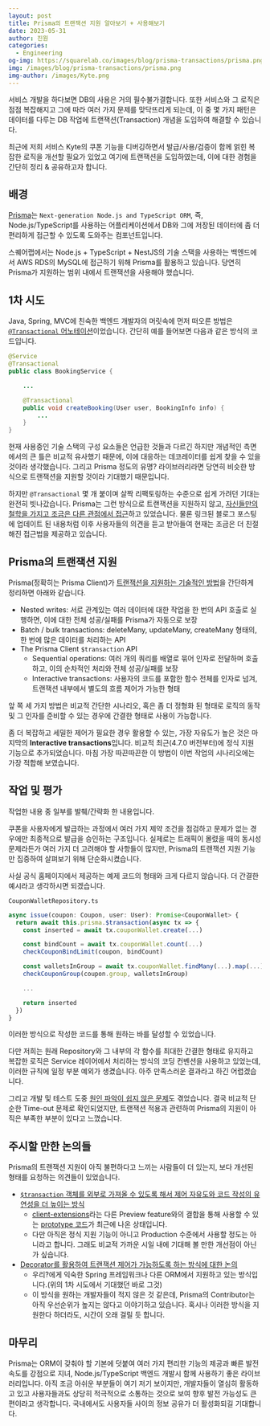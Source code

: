 ```yaml
---
layout: post
title: Prisma의 트랜잭션 지원 알아보기 + 사용해보기
date: 2023-05-31
author: 진원
categories:
  - Engineering
og-img: https://squarelab.co/images/blog/prisma-transactions/prisma.png
img: /images/blog/prisma-transactions/prisma.png
img-author: /images/Kyte.png
---
```


서비스 개발을 하다보면 DB의 사용은 거의 필수불가결합니다. 또한 서비스와 그 로직은 점점 복잡해지고 그에 따라 여러 가지 문제를 맞닥뜨리게 되는데, 이 중 몇 가지 패턴은 데이터를 다루는 DB 작업에 트랜잭션(Transaction) 개념을 도입하여 해결할 수 있습니다.

최근에 저희 서비스 Kyte의 쿠폰 기능을 디버깅하면서 발급/사용/검증이 함께 얽힌 복잡한 로직을 개선할 필요가 있었고 여기에 트랜잭션을 도입하였는데, 이에 대한 경험을 간단히 정리 & 공유하고자 합니다.

## 배경

[Prisma](https://www.prisma.io)는 `Next-generation Node.js and TypeScript ORM`, 즉, Node.js/TypeScript를 사용하는 어플리케이션에서 DB와 그에 저장된 데이터에 좀 더 편리하게 접근할 수 있도록 도와주는 컴포넌트입니다.

스퀘어랩에서는 Node.js + TypeScript + NestJS의 기술 스택을 사용하는 백엔드에서 AWS RDS의 MySQL에 접근하기 위해 Prisma를 활용하고 있습니다. 당연히 Prisma가 지원하는 범위 내에서 트랜잭션을 사용해야 했습니다.

## 1차 시도

Java, Spring, MVC에 친숙한 백엔드 개발자의 머릿속에 먼저 떠오른 방법은 [`@Transactional` 어노테이션](https://spring.io/guides/gs/managing-transactions)이었습니다. 간단히 예를 들어보면 다음과 같은 방식의 코드입니다.

```Java
@Service
@Transactional
public class BookingService {

    ...

    @Transactional
    public void createBooking(User user, BookingInfo info) {
        ...
    }
}

```

현재 사용중인 기술 스택의 구성 요소들은 언급한 것들과 다르긴 하지만 개념적인 측면에서의 큰 틀은 비교적 유사했기 때문에, 이에 대응하는 데코레이터를 쉽게 찾을 수 있을 것이라 생각했습니다. 그리고 Prisma 정도의 유명? 라이브러리라면 당연히 비슷한 방식으로 트랜잭션을 지원할 것이라 기대했기 때문입니다.

하지만 `@Transactional` 몇 개 붙이며 살짝 리팩토링하는 수준으로 쉽게 가려던 기대는 완전히 빗나갔습니다. Prisma는 그런 방식으로 트랜잭션을 지원하지 않고, [자신들만의 철학을 가지고 조금은 다른 관점에서 접근](https://www.prisma.io/blog/how-prisma-supports-transactions-x45s1d5l0ww1)하고 있었습니다. 물론 링크된 블로그 포스팅에 업데이트 된 내용처럼 이후 사용자들의 의견을 듣고 받아들여 현재는 조금은 더 친절해진 접근법을 제공하고 있습니다.

## Prisma의 트랜잭션 지원

Prisma(정확히는 Prisma Client)가 [트랜잭션을 지원하는 기술적인 방법](https://www.prisma.io/docs/concepts/components/prisma-client/transactions)을 간단하게 정리하면 아래와 같습니다.

* Nested writes: 서로 관계있는 여러 데이터에 대한 작업을 한 번의 API 호출로 실행하면, 이에 대한 전체 성공/실패를 Prisma가 자동으로 보장
* Batch / bulk transactions: deleteMany, updateMany, createMany 형태의, 한 번에 많은 데이터를 처리하는 API
* The Prisma Client `$transaction` API
    * Sequential operations: 여러 개의 쿼리를 배열로 묶어 인자로 전달하며 호출하고, 이의 순차적인 처리와 전체 성공/실패를 보장
    * Interactive transactions: 사용자의 코드를 포함한 함수 전체를 인자로 넘겨, 트랜잭션 내부에서 별도의 흐름 제어가 가능한 형태

앞 쪽 세 가지 방법은 비교적 간단한 시나리오, 혹은 좀 더 정형화 된 형태로 로직의 동작 및 그 인자를 준비할 수 있는 경우에 간결한 형태로 사용이 가능합니다.

좀 더 복잡하고 세밀한 제어가 필요한 경우 활용할 수 있는, 가장 자유도가 높은 것은 마지막의 **Interactive transactions**입니다. 비교적 최근(4.7.0 버전부터)에 정식 지원 기능으로 추가되었습니다. 마침 가장 따끈따끈한 이 방법이 이번 작업의 시나리오에는 가장 적합해 보였습니다.

## 작업 및 평가

작업한 내용 중 일부를 발췌/간략화 한 내용입니다.

쿠폰을 사용자에게 발급하는 과정에서 여러 가지 제약 조건을 점검하고 문제가 없는 경우에만 최종적으로 발급을 승인하는 구조입니다. 실제로는 트래픽이 몰렸을 때의 동시성 문제라든가 여러 가지 더 고려해야 할 사항들이 많지만, Prisma의 트랜잭션 지원 기능만 집중하여 살펴보기 위해 단순화시켰습니다.

사실 공식 홈페이지에서 제공하는 예제 코드의 형태와 크게 다르지 않습니다. 더 간결한 예시라고 생각하시면 되겠습니다.

`CouponWalletRepository.ts`
```TypeScript
async issue(coupon: Coupon, user: User): Promise<CouponWallet> {
  return await this.prisma.$transaction(async tx => {
    const inserted = await tx.couponWallet.create(...)

    const bindCount = await tx.couponWallet.count(...)
    checkCouponBindLimit(coupon, bindCount)

    const walletsInGroup = await tx.couponWallet.findMany(...).map(...)
    checkCouponGroup(coupon.group, walletsInGroup)

    ...

    return inserted
  })
}
```

이러한 방식으로 작성한 코드를 통해 원하는 바를 달성할 수 있었습니다.

다만 저희는 원래 Repository와 그 내부의 각 함수를 최대한 간결한 형태로 유지하고 복잡한 로직은 Service 레이어에서 처리하는 방식의 코딩 컨벤션을 사용하고 있었는데, 이러한 규칙에 일정 부분 예외가 생겼습니다. 아주 만족스러운 결과라고 하긴 어렵겠습니다.

그리고 개발 및 테스트 도중 [원인 파악이 쉽지 않은 문제](https://github.com/prisma/prisma/issues/13713)도 겪었습니다. 결국 비교적 단순한 Time-out 문제로 확인되었지만, 트랜잭션 적용과 관련하여 Prisma의 지원이 아직은 부족한 부분이 있다고 느꼈습니다.

## 주시할 만한 논의들

Prisma의 트랜잭션 지원이 아직 불편하다고 느끼는 사람들이 더 있는지, 보다 개선된 형태를 요청하는 의견들이 있었습니다.

* [`$transaction` 객체를 외부로 가져올 수 있도록 해서 제어 자유도와 코드 작성의 유연성을 더 높이는 방식](https://github.com/prisma/prisma/issues/12458)
  * [client-extensions](https://www.prisma.io/docs/concepts/components/prisma-client/client-extensions/client)라는 다른 Preview feature와의 결합을 통해 사용할 수 있는 [prototype 코드](https://github.com/prisma/prisma-client-extensions/tree/main/callback-free-itx)가 최근에 나온 상태입니다.
  * 다만 아직은 정식 지원 기능이 아니고 Production 수준에서 사용할 정도는 아니라고 합니다. 그래도 비교적 가까운 시일 내에 기대해 볼 만한 개선점이 아닌가 싶습니다.
* [Decorator를 활용하여 트랜잭션 제어가 가능하도록 하는 방식에 대한 논의](https://github.com/prisma/prisma/issues/13004)
  * 우리?에게 익숙한 Spring 프레임워크나 다른 ORM에서 지원하고 있는 방식입니다.(위의 1차 시도에서 기대했던 바로 그것)
  * 이 방식을 원하는 개발자들이 적지 않은 것 같은데, Prisma의 Contributor는 아직 우선순위가 높지는 않다고 이야기하고 있습니다. 혹시나 이러한 방식을 지원한다 하더라도, 시간이 오래 걸릴 듯 합니다.

## 마무리

Prisma는 ORM이 갖춰야 할 기본에 덧붙여 여러 가지 편리한 기능의 제공과 빠른 발전 속도를 강점으로 지녀, Node.js/TypeScript 백엔드 개발시 함께 사용하기 좋은 라이브러리입니다. 아직 조금 아쉬운 부분들이 여기 저기 보이지만, 개발자들이 열심히 활동하고 있고 사용자들과도 상당히 적극적으로 소통하는 것으로 보여 향후 발전 가능성도 큰 편이라고 생각합니다. 국내에서도 사용자들 사이의 정보 공유가 더 활성화되길 기대합니다.

